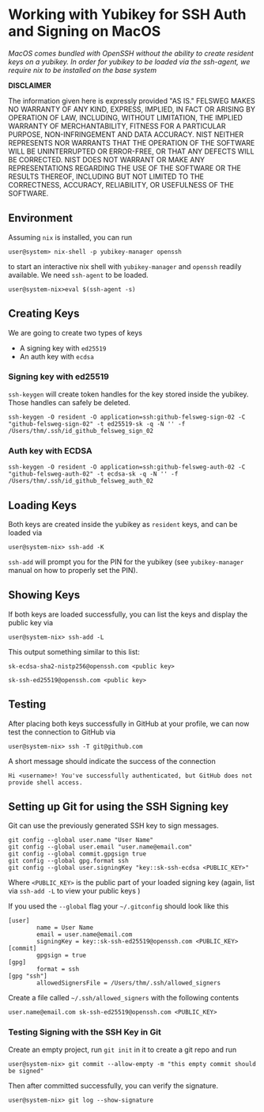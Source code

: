 # Working with Yubikey for SSH Auth and Signing on MacOS

_MacOS comes bundled with OpenSSH without the ability to create resident keys on a yubikey. In order for yubikey to be loaded via the ssh-agent, we require nix to be installed on the base system_

**DISCLAIMER**

The information given here is expressly provided "AS IS." FELSWEG MAKES NO WARRANTY OF ANY KIND, EXPRESS, IMPLIED, IN FACT OR ARISING BY OPERATION OF LAW, INCLUDING, WITHOUT LIMITATION, THE IMPLIED WARRANTY OF MERCHANTABILITY, FITNESS FOR A PARTICULAR PURPOSE, NON-INFRINGEMENT AND DATA ACCURACY. NIST NEITHER REPRESENTS NOR WARRANTS THAT THE OPERATION OF THE SOFTWARE WILL BE UNINTERRUPTED OR ERROR-FREE, OR THAT ANY DEFECTS WILL BE CORRECTED. NIST DOES NOT WARRANT OR MAKE ANY REPRESENTATIONS REGARDING THE USE OF THE SOFTWARE OR THE RESULTS THEREOF, INCLUDING BUT NOT LIMITED TO THE CORRECTNESS, ACCURACY, RELIABILITY, OR USEFULNESS OF THE SOFTWARE. 

## Environment

Assuming `nix` is installed, you can run

```
user@system> nix-shell -p yubikey-manager openssh
```

to start an interactive nix shell with `yubikey-manager` and `openssh` readily available. We need `ssh-agent` to be loaded.

```
user@system-nix>eval $(ssh-agent -s)
```

## Creating Keys

We are going to create two types of keys
- A signing key with `ed25519` 
- An auth key with `ecdsa` 


### Signing key with ed25519

`ssh-keygen` will create token handles for the key stored inside the yubikey. Those handles can safely be deleted.

``` 
ssh-keygen -O resident -O application=ssh:github-felsweg-sign-02 -C "github-felsweg-sign-02" -t ed25519-sk -q -N '' -f /Users/thm/.ssh/id_github_felsweg_sign_02
```

### Auth key with ECDSA

```
ssh-keygen -O resident -O application=ssh:github-felsweg-auth-02 -C "github-felsweg-auth-02" -t ecdsa-sk -q -N '' -f /Users/thm/.ssh/id_github_felsweg_auth_02
```

## Loading Keys

Both keys are created inside the yubikey as `resident` keys, and can be loaded via 
```
user@system-nix> ssh-add -K
``` 

`ssh-add` will prompt you for the PIN for the yubikey (see `yubikey-manager` manual on how to properly set the PIN). 

## Showing Keys

If both keys are loaded successfully, you can list the keys and display the public key via 

```
user@system-nix> ssh-add -L
```

This output something similar to this list:
```
sk-ecdsa-sha2-nistp256@openssh.com <public key>

sk-ssh-ed25519@openssh.com <public key>

```

## Testing

After placing both keys successfully in GitHub at your profile, we can now test the connection to GitHub via 

```
user@system-nix> ssh -T git@github.com
```

A short message should indicate the success of the connection
```
Hi <username>! You've successfully authenticated, but GitHub does not provide shell access.
```

## Setting up Git for using the SSH Signing key

Git can use the previously generated SSH key to sign messages.

```
git config --global user.name "User Name"
git config --global user.email "user.name@email.com"
git config --global commit.gpgsign true
git config --global gpg.format ssh
git config --global user.signingKey "key::sk-ssh-ecdsa <PUBLIC_KEY>"
```

Where `<PUBLIC_KEY>` is the public part of your loaded signing key (again, list via `ssh-add -L` to view your public keys ) 

If you used the `--global` flag your `~/.gitconfig` should look like this

```
[user]
        name = User Name
        email = user.name@email.com
        signingKey = key::sk-ssh-ed25519@openssh.com <PUBLIC_KEY>
[commit]
        gpgsign = true
[gpg]
        format = ssh
[gpg "ssh"]
        allowedSignersFile = /Users/thm/.ssh/allowed_signers
```


Create a file called `~/.ssh/allowed_signers` with the following contents

```
user.name@email.com sk-ssh-ed25519@openssh.com <PUBLIC_KEY>
```

### Testing Signing with the SSH Key in Git

Create an empty project, run `git init` in it to create a git repo and run

```
user@system-nix> git commit --allow-empty -m "this empty commit should be signed"
```

Then after committed successfully, you can verify the signature.

```
user@system-nix> git log --show-signature
```

